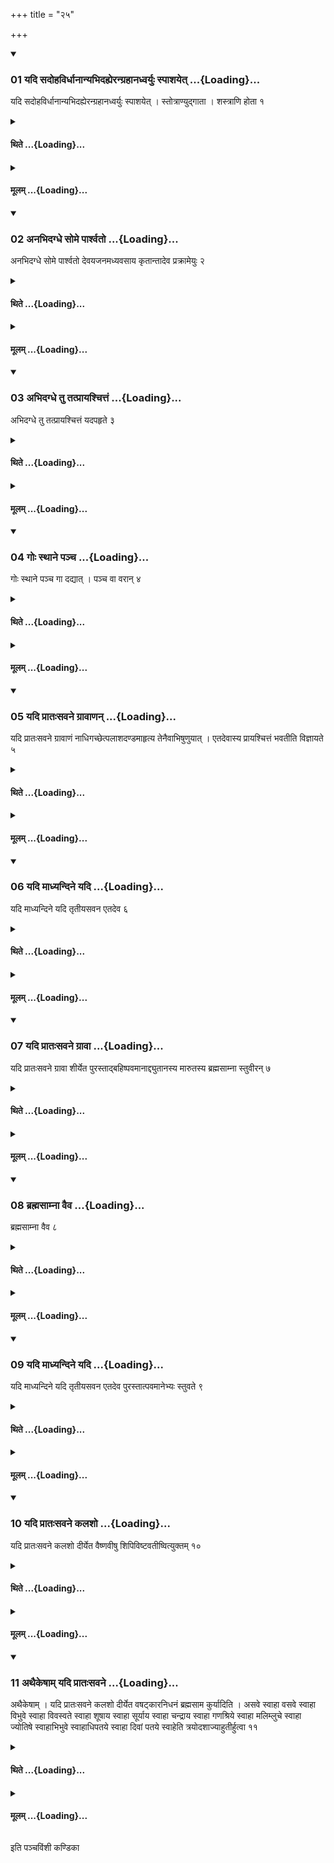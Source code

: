 +++
title = "२५"

+++

<div class="js_include" includetitle="true" newlevelforh1="3" unfilled url="/vedAH_yajuH/taittirIyam/sUtram/ApastambaH/shrautam/vishvAsa-prastutiH/14/25/01_yadi_sadohavirdhAnAnyabhidahyerangrahAnadhvaryuH_spAshayet.md">
<details open><summary><h3>01 यदि सदोहविर्धानान्यभिदह्येरन्ग्रहानध्वर्युः स्पाशयेत् ...{Loading}...</h3></summary>

यदि सदोहविर्धानान्यभिदह्येरन्ग्रहानध्वर्युः स्पाशयेत् । स्तोत्राण्युद्गाता । शस्त्राणि होता १
</details>
</div>
<div class="js_include collapsed" newlevelforh1="4" title="थिते" unfilled url="/vedAH_yajuH/taittirIyam/sUtram/ApastambaH/shrautam/thite/14/25/01_yadi_sadohavirdhAnAnyabhidahyerangrahAnadhvaryuH_spAshayet.md">
<details><summary><h4>थिते ...{Loading}...</h4></summary>

यदि सदोहविर्धानान्यभिदह्येरन्ग्रहानध्वर्युः स्पाशयेत् । स्तोत्राण्युद्गाता । शस्त्राणि होता १
</details>
</div>
<div class="js_include collapsed" newlevelforh1="4" title="मूलम्" unfilled url="/vedAH_yajuH/taittirIyam/sUtram/ApastambaH/shrautam/mUlam/14/25/01_yadi_sadohavirdhAnAnyabhidahyerangrahAnadhvaryuH_spAshayet.md">
<details><summary><h4>मूलम् ...{Loading}...</h4></summary>

यदि सदोहविर्धानान्यभिदह्येरन्ग्रहानध्वर्युः स्पाशयेत् । स्तोत्राण्युद्गाता । शस्त्राणि होता १
</details>
</div>
<div class="js_include" includetitle="true" newlevelforh1="3" unfilled url="/vedAH_yajuH/taittirIyam/sUtram/ApastambaH/shrautam/vishvAsa-prastutiH/14/25/02_anabhidagdhe_some_pArshvato.md">
<details open><summary><h3>02 अनभिदग्धे सोमे पार्श्वतो ...{Loading}...</h3></summary>

अनभिदग्धे सोमे पार्श्वतो देवयजनमध्यवसाय कृतान्तादेव प्रक्रामेयुः २
</details>
</div>
<div class="js_include collapsed" newlevelforh1="4" title="थिते" unfilled url="/vedAH_yajuH/taittirIyam/sUtram/ApastambaH/shrautam/thite/14/25/02_anabhidagdhe_some_pArshvato.md">
<details><summary><h4>थिते ...{Loading}...</h4></summary>

अनभिदग्धे सोमे पार्श्वतो देवयजनमध्यवसाय कृतान्तादेव प्रक्रामेयुः २
</details>
</div>
<div class="js_include collapsed" newlevelforh1="4" title="मूलम्" unfilled url="/vedAH_yajuH/taittirIyam/sUtram/ApastambaH/shrautam/mUlam/14/25/02_anabhidagdhe_some_pArshvato.md">
<details><summary><h4>मूलम् ...{Loading}...</h4></summary>

अनभिदग्धे सोमे पार्श्वतो देवयजनमध्यवसाय कृतान्तादेव प्रक्रामेयुः २
</details>
</div>
<div class="js_include" includetitle="true" newlevelforh1="3" unfilled url="/vedAH_yajuH/taittirIyam/sUtram/ApastambaH/shrautam/vishvAsa-prastutiH/14/25/03_abhidagdhe_tu_tatprAyashchittaM.md">
<details open><summary><h3>03 अभिदग्धे तु तत्प्रायश्चित्तं ...{Loading}...</h3></summary>

अभिदग्धे तु तत्प्रायश्चित्तं यदपहृते ३
</details>
</div>
<div class="js_include collapsed" newlevelforh1="4" title="थिते" unfilled url="/vedAH_yajuH/taittirIyam/sUtram/ApastambaH/shrautam/thite/14/25/03_abhidagdhe_tu_tatprAyashchittaM.md">
<details><summary><h4>थिते ...{Loading}...</h4></summary>

अभिदग्धे तु तत्प्रायश्चित्तं यदपहृते ३
</details>
</div>
<div class="js_include collapsed" newlevelforh1="4" title="मूलम्" unfilled url="/vedAH_yajuH/taittirIyam/sUtram/ApastambaH/shrautam/mUlam/14/25/03_abhidagdhe_tu_tatprAyashchittaM.md">
<details><summary><h4>मूलम् ...{Loading}...</h4></summary>

अभिदग्धे तु तत्प्रायश्चित्तं यदपहृते ३
</details>
</div>
<div class="js_include" includetitle="true" newlevelforh1="3" unfilled url="/vedAH_yajuH/taittirIyam/sUtram/ApastambaH/shrautam/vishvAsa-prastutiH/14/25/04_goH_sthAne_pancha.md">
<details open><summary><h3>04 गोः स्थाने पञ्च ...{Loading}...</h3></summary>

गोः स्थाने पञ्च गा दद्यात् । पञ्च वा वरान् ४
</details>
</div>
<div class="js_include collapsed" newlevelforh1="4" title="थिते" unfilled url="/vedAH_yajuH/taittirIyam/sUtram/ApastambaH/shrautam/thite/14/25/04_goH_sthAne_pancha.md">
<details><summary><h4>थिते ...{Loading}...</h4></summary>

गोः स्थाने पञ्च गा दद्यात् । पञ्च वा वरान् ४
</details>
</div>
<div class="js_include collapsed" newlevelforh1="4" title="मूलम्" unfilled url="/vedAH_yajuH/taittirIyam/sUtram/ApastambaH/shrautam/mUlam/14/25/04_goH_sthAne_pancha.md">
<details><summary><h4>मूलम् ...{Loading}...</h4></summary>

गोः स्थाने पञ्च गा दद्यात् । पञ्च वा वरान् ४
</details>
</div>
<div class="js_include" includetitle="true" newlevelforh1="3" unfilled url="/vedAH_yajuH/taittirIyam/sUtram/ApastambaH/shrautam/vishvAsa-prastutiH/14/25/05_yadi_prAtaHsavane_grAvANan.md">
<details open><summary><h3>05 यदि प्रातःसवने ग्रावाणन् ...{Loading}...</h3></summary>

यदि प्रातःसवने ग्रावाणं नाधिगच्छेत्पलाशदण्डमाहृत्य तेनैवाभिषुणुयात् । एतदेवास्य प्रायश्चित्तं भवतीति विज्ञायते ५
</details>
</div>
<div class="js_include collapsed" newlevelforh1="4" title="थिते" unfilled url="/vedAH_yajuH/taittirIyam/sUtram/ApastambaH/shrautam/thite/14/25/05_yadi_prAtaHsavane_grAvANan.md">
<details><summary><h4>थिते ...{Loading}...</h4></summary>

यदि प्रातःसवने ग्रावाणं नाधिगच्छेत्पलाशदण्डमाहृत्य तेनैवाभिषुणुयात् । एतदेवास्य प्रायश्चित्तं भवतीति विज्ञायते ५
</details>
</div>
<div class="js_include collapsed" newlevelforh1="4" title="मूलम्" unfilled url="/vedAH_yajuH/taittirIyam/sUtram/ApastambaH/shrautam/mUlam/14/25/05_yadi_prAtaHsavane_grAvANan.md">
<details><summary><h4>मूलम् ...{Loading}...</h4></summary>

यदि प्रातःसवने ग्रावाणं नाधिगच्छेत्पलाशदण्डमाहृत्य तेनैवाभिषुणुयात् । एतदेवास्य प्रायश्चित्तं भवतीति विज्ञायते ५
</details>
</div>
<div class="js_include" includetitle="true" newlevelforh1="3" unfilled url="/vedAH_yajuH/taittirIyam/sUtram/ApastambaH/shrautam/vishvAsa-prastutiH/14/25/06_yadi_mAdhyandine_yadi.md">
<details open><summary><h3>06 यदि माध्यन्दिने यदि ...{Loading}...</h3></summary>

यदि माध्यन्दिने यदि तृतीयसवन एतदेव ६
</details>
</div>
<div class="js_include collapsed" newlevelforh1="4" title="थिते" unfilled url="/vedAH_yajuH/taittirIyam/sUtram/ApastambaH/shrautam/thite/14/25/06_yadi_mAdhyandine_yadi.md">
<details><summary><h4>थिते ...{Loading}...</h4></summary>

यदि माध्यन्दिने यदि तृतीयसवन एतदेव ६
</details>
</div>
<div class="js_include collapsed" newlevelforh1="4" title="मूलम्" unfilled url="/vedAH_yajuH/taittirIyam/sUtram/ApastambaH/shrautam/mUlam/14/25/06_yadi_mAdhyandine_yadi.md">
<details><summary><h4>मूलम् ...{Loading}...</h4></summary>

यदि माध्यन्दिने यदि तृतीयसवन एतदेव ६
</details>
</div>
<div class="js_include" includetitle="true" newlevelforh1="3" unfilled url="/vedAH_yajuH/taittirIyam/sUtram/ApastambaH/shrautam/vishvAsa-prastutiH/14/25/07_yadi_prAtaHsavane_grAvA.md">
<details open><summary><h3>07 यदि प्रातःसवने ग्रावा ...{Loading}...</h3></summary>

यदि प्रातःसवने ग्रावा शीर्येत पुरस्ताद्बहिष्पवमानाद्द्युतानस्य मारुतस्य ब्रह्मसाम्ना स्तुवीरन् ७
</details>
</div>
<div class="js_include collapsed" newlevelforh1="4" title="थिते" unfilled url="/vedAH_yajuH/taittirIyam/sUtram/ApastambaH/shrautam/thite/14/25/07_yadi_prAtaHsavane_grAvA.md">
<details><summary><h4>थिते ...{Loading}...</h4></summary>

यदि प्रातःसवने ग्रावा शीर्येत पुरस्ताद्बहिष्पवमानाद्द्युतानस्य मारुतस्य ब्रह्मसाम्ना स्तुवीरन् ७
</details>
</div>
<div class="js_include collapsed" newlevelforh1="4" title="मूलम्" unfilled url="/vedAH_yajuH/taittirIyam/sUtram/ApastambaH/shrautam/mUlam/14/25/07_yadi_prAtaHsavane_grAvA.md">
<details><summary><h4>मूलम् ...{Loading}...</h4></summary>

यदि प्रातःसवने ग्रावा शीर्येत पुरस्ताद्बहिष्पवमानाद्द्युतानस्य मारुतस्य ब्रह्मसाम्ना स्तुवीरन् ७
</details>
</div>
<div class="js_include" includetitle="true" newlevelforh1="3" unfilled url="/vedAH_yajuH/taittirIyam/sUtram/ApastambaH/shrautam/vishvAsa-prastutiH/14/25/08_brahmasAmnA_vaiva.md">
<details open><summary><h3>08 ब्रह्मसाम्ना वैव ...{Loading}...</h3></summary>

ब्रह्मसाम्ना वैव ८
</details>
</div>
<div class="js_include collapsed" newlevelforh1="4" title="थिते" unfilled url="/vedAH_yajuH/taittirIyam/sUtram/ApastambaH/shrautam/thite/14/25/08_brahmasAmnA_vaiva.md">
<details><summary><h4>थिते ...{Loading}...</h4></summary>

ब्रह्मसाम्ना वैव ८
</details>
</div>
<div class="js_include collapsed" newlevelforh1="4" title="मूलम्" unfilled url="/vedAH_yajuH/taittirIyam/sUtram/ApastambaH/shrautam/mUlam/14/25/08_brahmasAmnA_vaiva.md">
<details><summary><h4>मूलम् ...{Loading}...</h4></summary>

ब्रह्मसाम्ना वैव ८
</details>
</div>
<div class="js_include" includetitle="true" newlevelforh1="3" unfilled url="/vedAH_yajuH/taittirIyam/sUtram/ApastambaH/shrautam/vishvAsa-prastutiH/14/25/09_yadi_mAdhyandine_yadi.md">
<details open><summary><h3>09 यदि माध्यन्दिने यदि ...{Loading}...</h3></summary>

यदि माध्यन्दिने यदि तृतीयसवन एतदेव पुरस्तात्पवमानेभ्यः स्तुवते ९
</details>
</div>
<div class="js_include collapsed" newlevelforh1="4" title="थिते" unfilled url="/vedAH_yajuH/taittirIyam/sUtram/ApastambaH/shrautam/thite/14/25/09_yadi_mAdhyandine_yadi.md">
<details><summary><h4>थिते ...{Loading}...</h4></summary>

यदि माध्यन्दिने यदि तृतीयसवन एतदेव पुरस्तात्पवमानेभ्यः स्तुवते ९
</details>
</div>
<div class="js_include collapsed" newlevelforh1="4" title="मूलम्" unfilled url="/vedAH_yajuH/taittirIyam/sUtram/ApastambaH/shrautam/mUlam/14/25/09_yadi_mAdhyandine_yadi.md">
<details><summary><h4>मूलम् ...{Loading}...</h4></summary>

यदि माध्यन्दिने यदि तृतीयसवन एतदेव पुरस्तात्पवमानेभ्यः स्तुवते ९
</details>
</div>
<div class="js_include" includetitle="true" newlevelforh1="3" unfilled url="/vedAH_yajuH/taittirIyam/sUtram/ApastambaH/shrautam/vishvAsa-prastutiH/14/25/10_yadi_prAtaHsavane_kalasho.md">
<details open><summary><h3>10 यदि प्रातःसवने कलशो ...{Loading}...</h3></summary>

यदि प्रातःसवने कलशो दीर्येत वैष्णवीषु शिपिविष्टवतीष्वित्युक्तम् १०
</details>
</div>
<div class="js_include collapsed" newlevelforh1="4" title="थिते" unfilled url="/vedAH_yajuH/taittirIyam/sUtram/ApastambaH/shrautam/thite/14/25/10_yadi_prAtaHsavane_kalasho.md">
<details><summary><h4>थिते ...{Loading}...</h4></summary>

यदि प्रातःसवने कलशो दीर्येत वैष्णवीषु शिपिविष्टवतीष्वित्युक्तम् १०
</details>
</div>
<div class="js_include collapsed" newlevelforh1="4" title="मूलम्" unfilled url="/vedAH_yajuH/taittirIyam/sUtram/ApastambaH/shrautam/mUlam/14/25/10_yadi_prAtaHsavane_kalasho.md">
<details><summary><h4>मूलम् ...{Loading}...</h4></summary>

यदि प्रातःसवने कलशो दीर्येत वैष्णवीषु शिपिविष्टवतीष्वित्युक्तम् १०
</details>
</div>
<div class="js_include" includetitle="true" newlevelforh1="3" unfilled url="/vedAH_yajuH/taittirIyam/sUtram/ApastambaH/shrautam/vishvAsa-prastutiH/14/25/11_athaikeShAm_yadi_prAtaHsavane.md">
<details open><summary><h3>11 अथैकेषाम् यदि प्रातःसवने ...{Loading}...</h3></summary>

अथैकेषाम् । यदि प्रातःसवने कलशो दीर्येत वषट्कारनिधनं ब्रह्मसाम कुर्यादिति । असवे स्वाहा वसवे स्वाहा विभुवे स्वाहा विवस्वते स्वाहा शूषाय स्वाहा सूर्याय स्वाहा चन्द्राय स्वाहा गणश्रिये स्वाहा मलिम्लुचे स्वाहा ज्योतिषे स्वाहाभिभुवे स्वाहाधिपतये स्वाहा दिवां पतये स्वाहेति त्रयोदशाज्याहुतीर्हुत्वा ११
</details>
</div>
<div class="js_include collapsed" newlevelforh1="4" title="थिते" unfilled url="/vedAH_yajuH/taittirIyam/sUtram/ApastambaH/shrautam/thite/14/25/11_athaikeShAm_yadi_prAtaHsavane.md">
<details><summary><h4>थिते ...{Loading}...</h4></summary>

अथैकेषाम् । यदि प्रातःसवने कलशो दीर्येत वषट्कारनिधनं ब्रह्मसाम कुर्यादिति । असवे स्वाहा वसवे स्वाहा विभुवे स्वाहा विवस्वते स्वाहा शूषाय स्वाहा सूर्याय स्वाहा चन्द्राय स्वाहा गणश्रिये स्वाहा मलिम्लुचे स्वाहा ज्योतिषे स्वाहाभिभुवे स्वाहाधिपतये स्वाहा दिवां पतये स्वाहेति त्रयोदशाज्याहुतीर्हुत्वा ११
</details>
</div>
<div class="js_include collapsed" newlevelforh1="4" title="मूलम्" unfilled url="/vedAH_yajuH/taittirIyam/sUtram/ApastambaH/shrautam/mUlam/14/25/11_athaikeShAm_yadi_prAtaHsavane.md">
<details><summary><h4>मूलम् ...{Loading}...</h4></summary>

अथैकेषाम् । यदि प्रातःसवने कलशो दीर्येत वषट्कारनिधनं ब्रह्मसाम कुर्यादिति । असवे स्वाहा वसवे स्वाहा विभुवे स्वाहा विवस्वते स्वाहा शूषाय स्वाहा सूर्याय स्वाहा चन्द्राय स्वाहा गणश्रिये स्वाहा मलिम्लुचे स्वाहा ज्योतिषे स्वाहाभिभुवे स्वाहाधिपतये स्वाहा दिवां पतये स्वाहेति त्रयोदशाज्याहुतीर्हुत्वा ११
</details>
</div>

  
इति पञ्चविंशी कण्डिका 
